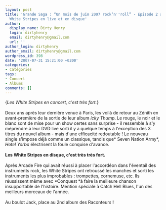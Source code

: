 ```yaml
---
layout: post
title: 'Grande Saga : “Un mois de juin 2007 rock’n''roll” - Episode 2 sur 5 : The
  White Stripes en live et en disque'
author:
  display_name: Dirty Henry
  login: dirtyhenry
  email: dirtyhenry@gmail.com
  url: ''
author_login: dirtyhenry
author_email: dirtyhenry@gmail.com
wordpress_id: 398
date: '2007-07-31 15:21:00 +0200'
categories:
- Catégories
tags:
- Concert
- Albums
comments: []
---
```

{*Les White Stripes en concert, c'est très fort.*}<br /><br />Deux ans après leur dernière venue à Paris, les voilà de retour au Zénith en avant-première de la sortie de leur album *Icky Thump*. Le rouge, le noir et le blanc sont de mise pour un show certes sans surprise - il ressemble à s'y méprendre à leur DVD live sorti il y a quelque temps à l'exception des 3 titres du nouvel album - mais d'une efficacité redoutable ! Le nouveau single s'impose déjà comme un classique, tandis que* Seven Nation Army*, *Hotel Yorba* électrisent la foule conquise d'avance.<br /><br />__Les White Stripes en disque, c'est très très fort.__<br /><br />Après Arcade Fire qui avait réussi à placer l'accordéon dans l'éventail des instruments rock, les White Stripes ont retroussé les manches et sorti les instruments les plus improbables : trompettes, cornemuse, etc. Ils réussissent même avec *Conquest *à faire la meilleure chanson insupportable de l'histoire. Mention spéciale à Catch Hell Blues, l'un des meilleurs morceaux de l'année.<br /><br />Au boulot Jack, place au 2nd album des Raconteurs !

